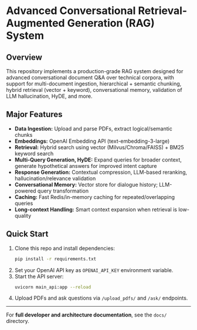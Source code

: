 # Advanced Conversational Retrieval-Augmented Generation (RAG) System

## Overview
This repository implements a production-grade RAG system designed for advanced conversational document Q&A over technical corpora, with support for multi-document ingestion, hierarchical + semantic chunking, hybrid retrieval (vector + keyword), conversational memory, validation of LLM hallucination, HyDE, and more.

## Major Features
- **Data Ingestion:** Upload and parse PDFs, extract logical/semantic chunks
- **Embeddings:** OpenAI Embedding API (text-embedding-3-large)
- **Retrieval:** Hybrid search using vector (Milvus/Chroma/FAISS) + BM25 keyword search
- **Multi-Query Generation, HyDE:** Expand queries for broader context, generate hypothetical answers for improved intent capture
- **Response Generation:** Contextual compression, LLM-based reranking, hallucination/relevance validation
- **Conversational Memory:** Vector store for dialogue history; LLM-powered query transformation
- **Caching:** Fast Redis/in-memory caching for repeated/overlapping queries
- **Long-context Handling:** Smart context expansion when retrieval is low-quality

## Quick Start
1. Clone this repo and install dependencies:
   ```sh
   pip install -r requirements.txt
   ```
2. Set your OpenAI API key as `OPENAI_API_KEY` environment variable.
3. Start the API server:
   ```sh
   uvicorn main_api:app --reload
   ```
4. Upload PDFs and ask questions via `/upload_pdfs/` and `/ask/` endpoints.

---

For **full developer and architecture documentation**, see the `docs/` directory.
